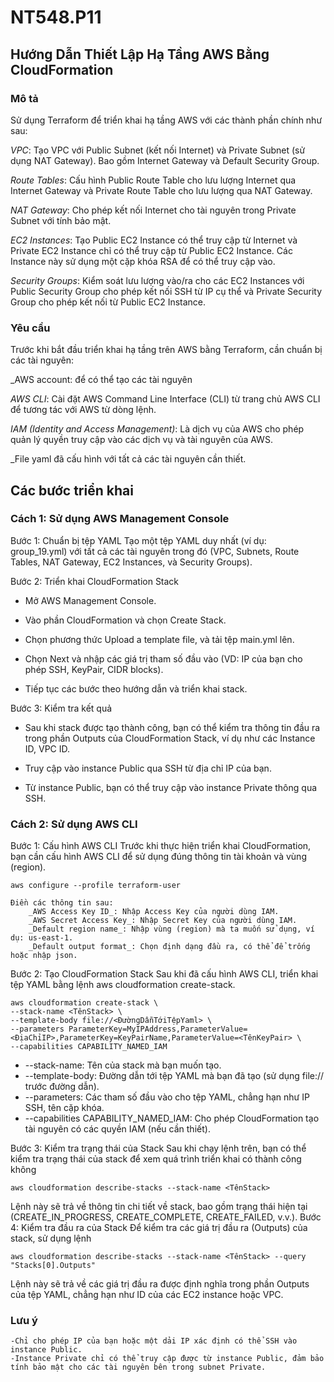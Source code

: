 # NT548.P11

## Hướng Dẫn Thiết Lập Hạ Tầng AWS Bằng CloudFormation

### Mô tả

Sử dụng Terraform để triển khai hạ tầng AWS với các thành phần chính như sau:

_VPC_: Tạo VPC với Public Subnet (kết nối Internet) và Private Subnet (sử dụng NAT Gateway). Bao gồm Internet Gateway và Default Security Group.

_Route Tables_: Cấu hình Public Route Table cho lưu lượng Internet qua Internet Gateway và Private Route Table cho lưu lượng qua NAT Gateway.

_NAT Gateway_: Cho phép kết nối Internet cho tài nguyên trong Private Subnet với tính bảo mật.

_EC2 Instances_: Tạo Public EC2 Instance có thể truy cập từ Internet và Private EC2 Instance chỉ có thể truy cập từ Public EC2 Instance. Các Instance này sử dụng một cặp khóa RSA để có thể truy cập vào.

_Security Groups_: Kiểm soát lưu lượng vào/ra cho các EC2 Instances với Public Security Group cho phép kết nối SSH từ IP cụ thể và Private Security Group cho phép kết nối từ Public EC2 Instance.

### Yêu cầu

Trước khi bắt đầu triển khai hạ tầng trên AWS bằng Terraform, cần chuẩn bị các tài nguyên:

_AWS account: để có thể tạo các tài nguyên

_AWS CLI_: Cài đặt AWS Command Line Interface (CLI) từ trang chủ AWS CLI để tương tác với AWS từ dòng lệnh.

_IAM (Identity and Access Management)_: Là dịch vụ của AWS cho phép quản lý quyền truy cập vào các dịch vụ và tài nguyên của AWS.

_File yaml đã cấu hình với tất cả các tài nguyên cần thiết.

## Các bước triển khai
### Cách 1: Sử dụng AWS Management Console
Bước 1: Chuẩn bị tệp YAML
Tạo một tệp YAML duy nhất (ví dụ: group_19.yml) với tất cả các tài nguyên trong đó (VPC, Subnets, Route Tables, NAT Gateway, EC2 Instances, và Security Groups).

Bước 2: Triển khai CloudFormation Stack
- Mở AWS Management Console.

- Vào phần CloudFormation và chọn Create Stack.

- Chọn phương thức Upload a template file, và tải tệp main.yml lên.

- Chọn Next và nhập các giá trị tham số đầu vào (VD: IP của bạn cho phép SSH, KeyPair, CIDR blocks).

- Tiếp tục các bước theo hướng dẫn và triển khai stack.

Bước 3: Kiểm tra kết quả
- Sau khi stack được tạo thành công, bạn có thể kiểm tra thông tin đầu ra trong phần Outputs của CloudFormation Stack, ví dụ như các Instance ID, VPC ID.

- Truy cập vào instance Public qua SSH từ địa chỉ IP của bạn.

- Từ instance Public, bạn có thể truy cập vào instance Private thông qua SSH.

### Cách 2: Sử dụng AWS CLI
Bước 1: Cấu hình AWS CLI
    Trước khi thực hiện triển khai CloudFormation, bạn cần cấu hình AWS CLI để sử dụng đúng thông tin tài khoản và vùng (region).

`aws configure --profile terraform-user`
    
    Điền các thông tin sau:
        _AWS Access Key ID_: Nhập Access Key của người dùng IAM.
        _AWS Secret Access Key_: Nhập Secret Key của người dùng IAM.
        _Default region name_: Nhập vùng (region) mà ta muốn sử dụng, ví dụ: us-east-1.
        _Default output format_: Chọn định dạng đầu ra, có thể để trống hoặc nhập json.

Bước 2: Tạo CloudFormation Stack
    Sau khi đã cấu hình AWS CLI, triển khai tệp YAML bằng lệnh aws cloudformation create-stack. 

    aws cloudformation create-stack \
    --stack-name <TênStack> \
    --template-body file://<ĐườngDẫnTớiTệpYaml> \
    --parameters ParameterKey=MyIPAddress,ParameterValue=<ĐịaChỉIP>,ParameterKey=KeyPairName,ParameterValue=<TênKeyPair> \
    --capabilities CAPABILITY_NAMED_IAM

* --stack-name: Tên của stack mà bạn muốn tạo.
* --template-body: Đường dẫn tới tệp YAML mà bạn đã tạo (sử dụng file:// trước đường dẫn).
* --parameters: Các tham số đầu vào cho tệp YAML, chẳng hạn như IP SSH, tên cặp khóa.
* --capabilities CAPABILITY_NAMED_IAM: Cho phép CloudFormation tạo tài nguyên có các quyền IAM (nếu cần thiết).

Bước 3: Kiểm tra trạng thái của Stack
    Sau khi chạy lệnh trên, bạn có thể kiểm tra trạng thái của stack để xem quá trình triển khai có thành công không

`aws cloudformation describe-stacks --stack-name <TênStack>`

Lệnh này sẽ trả về thông tin chi tiết về stack, bao gồm trạng thái hiện tại (CREATE_IN_PROGRESS, CREATE_COMPLETE, CREATE_FAILED, v.v.).
Bước 4: Kiểm tra đầu ra của Stack
Để kiểm tra các giá trị đầu ra (Outputs) của stack, sử dụng lệnh

`aws cloudformation describe-stacks --stack-name <TênStack> --query "Stacks[0].Outputs"`

Lệnh này sẽ trả về các giá trị đầu ra được định nghĩa trong phần Outputs của tệp YAML, chẳng hạn như ID của các EC2 instance hoặc VPC.

### Lưu ý 
    -Chỉ cho phép IP của bạn hoặc một dải IP xác định có thể SSH vào instance Public.
    -Instance Private chỉ có thể truy cập được từ instance Public, đảm bảo tính bảo mật cho các tài nguyên bên trong subnet Private.  



    




